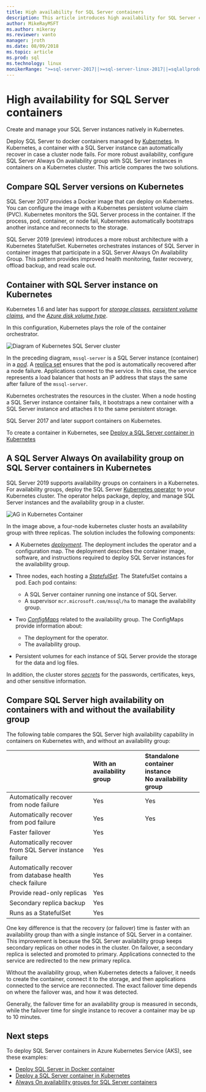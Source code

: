 ```yaml
---
title: High availability for SQL Server containers
description: This article introduces high availability for SQL Server containers
author: MikeRayMSFT
ms.author: mikeray
ms.reviewer: vanto
manager: jroth
ms.date: 08/09/2018
ms.topic: article
ms.prod: sql
ms.technology: linux
monikerRange: ">=sql-server-2017||>=sql-server-linux-2017||=sqlallproducts-allversions"
---
```

# High availability for SQL Server containers

Create and manage your SQL Server instances natively in Kubernetes.

Deploy SQL Server to docker containers managed by [Kubernetes](https://kubernetes.io/). In Kubernetes, a container with a SQL Server instance can automatically recover in case a cluster node fails. For more robust availability, configure SQL Server Always On availability group with SQL Server instances in containers on a Kubernetes cluster. This article compares the two solutions.

## Compare SQL Server versions on Kubernetes

SQL Server 2017 provides a Docker image that can deploy on Kubernetes. You can configure the image with a Kubernetes persistent volume claim (PVC). Kubernetes monitors the SQL Server process in the container. If the process, pod, container, or node fail, Kubernetes automatically bootstraps another instance and reconnects to the storage.

SQL Server 2019 (preview) introduces a more robust architecture with a Kubernetes StatefulSet. Kubernetes orchestrates instances of SQL Server in container images that participate in a SQL Server Always On Availability Group. This pattern provides improved health monitoring, faster recovery, offload backup, and read scale out.  

## Container with SQL Server instance on Kubernetes

Kubernetes 1.6 and later has support for [*storage classes*](https://kubernetes.io/docs/concepts/storage/storage-classes/), [*persistent volume claims*](https://kubernetes.io/docs/concepts/storage/storage-classes/#persistentvolumeclaims), and the [*Azure disk volume type*](https://github.com/kubernetes/examples/tree/master/staging/volumes/azure_disk). 

In this configuration, Kubernetes plays the role of the container orchestrator. 

![Diagram of Kubernetes SQL Server cluster](media/tutorial-sql-server-containers-kubernetes/kubernetes-sql.png)

In the preceding diagram, `mssql-server` is a SQL Server instance (container) in a [*pod*](https://kubernetes.io/docs/concepts/workloads/pods/pod/). A [replica set](https://kubernetes.io/docs/concepts/workloads/controllers/replicaset/) ensures that the pod is automatically recovered after a node failure. Applications connect to the service. In this case, the service represents a load balancer that hosts an IP address that stays the same after failure of the `mssql-server`.

Kubernetes orchestrates the resources in the cluster. When a node hosting a SQL Server instance container fails, it bootstraps a new container with a SQL Server instance and attaches it to the same persistent storage.

SQL Server 2017 and later support containers on Kubernetes.

To create a container in Kubernetes, see [Deploy a SQL Server container in Kubernetes](tutorial-sql-server-containers-kubernetes.md)

## A SQL Server Always On availability group on SQL Server containers in Kubernetes

SQL Server 2019 supports availability groups on containers in a Kubernetes. For availability groups, deploy the SQL Server [Kubernetes operator](https://coreos.com/blog/introducing-operators.html) to your Kubernetes cluster. The operator helps package, deploy, and manage SQL Server instances and the availability group in a cluster.

![AG in Kubernetes Container](media/tutorial-sql-server-ag-containers-kubernetes/KubernetesCluster.png)

In the image above, a four-node kubernetes cluster hosts an availability group with three replicas. The solution includes the following components:

* A Kubernetes [*deployment*](https://kubernetes.io/docs/concepts/workloads/controllers/deployment/). The deployment includes the operator and a configuration map. The deployment describes the container image, software, and instructions required to deploy SQL Server instances for the availability group.

* Three nodes, each hosting a [*StatefulSet*](https://kubernetes.io/docs/concepts/workloads/controllers/statefulset/). The StatefulSet contains a pod. Each pod contains:
  * A SQL Server container running one instance of SQL Server.
  * A supervisor `mcr.microsoft.com/mssql/ha` to manage the availability group.

* Two [*ConfigMaps*](https://kubernetes.io/docs/tasks/configure-pod-container/configure-pod-configmap/) related to the availability group. The ConfigMaps provide information about:
  * The deployment for the operator.
  * The availability group.

 * Persistent volumes for each instance of SQL Server provide the storage for the data and log files.

In addition, the cluster stores [*secrets*](https://kubernetes.io/docs/concepts/configuration/secret/) for the passwords, certificates, keys, and other sensitive information.

## Compare SQL Server high availability on containers with and without the availability group

The following table compares the SQL Server high availability capability in containers on Kubernetes with, and without an availability group:

| |With an availability group | Standalone container instance<br/> No availability group
|:------|:------|:------
|Automatically recover from node failure | Yes | Yes
|Automatically recover from pod failure | Yes | Yes
|Faster failover |Yes |
|Automatically recover from SQL Server instance failure | Yes | 
|Automatically recover from database health check failure | Yes | 
|Provide read-only replicas | Yes |
|Secondary replica backup | Yes | 
|Runs as a StatefulSet | Yes | 

One key difference is that the recovery (or failover) time is faster with an availability group than with a single instance of SQL Server in a container. This improvement is because the SQL Server availability group keeps secondary replicas on other nodes in the cluster. On failover, a secondary replica is selected and promoted to primary. Applications connected to the service are redirected to the new primary replica.

Without the availability group, when Kubernetes detects a failover, it needs to create the container, connect it to the storage, and then applications connected to the service are reconnected. The exact failover time depends on where the failover was, and how it was detected. 

Generally, the failover time for an availability group is measured in seconds, while the failover time for single instance to recover a container may be up to 10 minutes.

## Next steps

To deploy SQL Server containers in Azure Kubernetes Service (AKS), see these examples:

* [Deploy SQL Server in Docker container](sql-server-linux-configure-docker.md)
* [Deploy a SQL Server container in Kubernetes](tutorial-sql-server-containers-kubernetes.md)
* [Always On availability groups for SQL Server containers](sql-server-ag-kubernetes.md)

